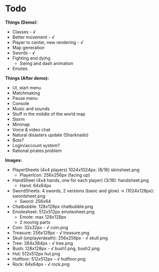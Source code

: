 # Todo

**Things (Demo):**

- Classes - √
- Better movement - √
- Player to center, new rendering - √
- Map generation
- Swords - √
- Fighting and dying
  - Swing and dash animation
- Emotes

**Things (After demo):**

- UI, start menu
- Matchmaking
- Pause menu
- Console
- Music and sounds
- Stuff in the middle of the world map
- Storm
- Minimap
- Voice & video chat
- Natural disasters update (Sharknado)
- Bots?
- Login/account system?
- Rational pirates problem

**Images:**

- PlayerSheets (4x4 players) 1024x1024px: (8/16) skinsheet.png
  - PlayerIcon: 256x256px (facing up)
- HandSheet (4x4 hands, one for each player) (3/16): handsheet.png
  - Hand: 64x64px
- SwordSheets: 4 swords, 2 versions (basic and glow) -> (1024x128px): swordsheet.png
  - Sword: 256x64
- Chatbubble: 128x128px chatbubble.png
- Emotesheet: 512x512px emotesheet.png
  - Emote: max 128x128px
  - 2 moving parts
- Coin: 32x32px - √ coin.png
- Treasure: 256x128px - √ treasure.png
- Skull (onplayerdeath): 256x256px - √ skull.png
- Tree: 384x384px - √ tree.png
- Bush: 128x128px - √ bush1.png, bush2.png
- Hut: 512x512px hut.png
- Hutfloor: 512x512px - √ hutfloor.png
- Rock: 64x64px - √ rock.png
